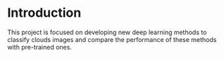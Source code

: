 # Introduction

This project is focused on developing new deep learning methods to classify clouds images and compare the performance of these methods with pre-trained ones.
